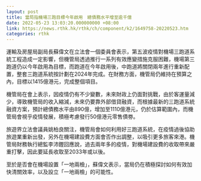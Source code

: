 ```yaml
---
layout: post
title: 當局指機場三跑目標今年啟用　總債務水平增至逾千億
date: 2022-05-23 13:03:20.000000000 +08:00
link: https://news.rthk.hk/rthk/ch/component/k2/1649758-20220523.htm
categories: rthk
---
```


運輸及房屋局副局長蘇偉文在立法會一個委員會表示，第五波疫情對機場三跑道系統工程造成一定影響，但機管局透過推行一系列有效應變措施克服困難，機場第三跑道仍以今年啟用為目標，而跑道在今年啟用後，中跑道將關閉兩年進行重新配置，整套三跑道系統按計劃在2024年完成。在財務方面，機管局仍維持在預算之內，目標以1415億港元，完成整個項目。

機管局在會上表示，因疫情仍有不少變數，未來財政上仍面對挑戰，由於客運量減少，導致機管局的收入縮減，未來仍要靠外部借貸融資，而根據最新的三跑道系統融資方案，預計總債務水平由890億，增加至1110億港元，仍於估算範圍內，而機管局會視乎疫情發展，積極考慮發行50億港元零售債劵。

旅遊界立法會議員姚柏良關注，機管局會如何利用好三跑道系統，在疫情過後協助旅遊業重新出發，另外在機場建設費方面會否作出調整，以吸引更多旅客來港。機管局財務執行總監李沛鏗回應說，過去兩年多的疫情，對機場建設費的收取帶來嚴重打擊，因此要延長收取至2033年或以後。

至於是否會在機場設置「一地兩檢」，蘇偉文表示，當局仍在積極探討如何有效加快清關效率，以及設立「一地兩檢」的可能性。
